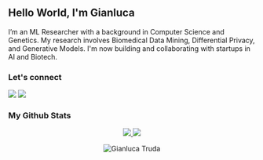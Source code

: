 ## Hello World, I'm Gianluca

I’m an ML Researcher with a background in Computer Science and Genetics. 
My research involves Biomedical Data Mining, Differential Privacy, and Generative Models. 
I'm now building and collaborating with startups in AI and Biotech.


 
### Let's connect

[<img src="https://img.shields.io/badge/github-%231DA1F2.svg?&style=for-the-badge&logo=github&logoColor=white" />](https://www.github.com/gianlucatruda) 
[<img src="https://img.shields.io/badge/linkedin-%230077B5.svg?&style=for-the-badge&logo=linkedin&logoColor=white" />](https://www.linkedin.com/in/gianluca-truda/)


### My Github Stats

<p align = "center">
  <a href="https://github.com/gianlucatruda">
    <img src = "https://github-readme-stats.vercel.app/api?username=gianlucatruda&show_icons=true&theme=radical&line_height=27&include_all_commits=true">
  </a>
  <a href="https://github.com/gianlucatruda">
    <img src = "https://github-readme-stats.vercel.app/api/top-langs/?username=gianlucatruda&theme=radical&layout=compact&langs_count=5&exclude_repo=quantified-sleep,">
  </a>
</p>

<p align="center"> <img src="https://komarev.com/ghpvc/?username=gianlucatruda" alt="Gianluca Truda" /> </p>


